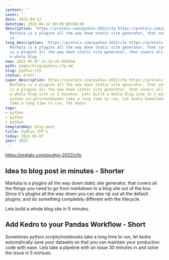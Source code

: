 ```yaml
---
content: ''
cover: ''
date: 2022-04-12
datetime: 2022-04-12 00:00:00+00:00
description: 'https://pretalx.com/pyohio-2022/cfp https://pretalx.com/pyohio-2022/cfp
  Markata is a plugins all the way down static site generator, that covers all Markata
  is '
long_description: 'https://pretalx.com/pyohio-2022/cfp https://pretalx.com/pyohio-2022/cfp
  Markata is a plugins all the way down static site generator, that covers all Markata
  is a plugins all the way down static site generator, that covers all Lets build
  a whole blog '
now: 2022-05-07 21:32:25.893558
path: pages/blog/pyohio-cfp.md
slug: pyohio-cfp
status: draft
super_description: https://pretalx.com/pyohio-2022/cfp https://pretalx.com/pyohio-2022/cfp
  Markata is a plugins all the way down static site generator, that covers all Markata
  is a plugins all the way down static site generator, that covers all Lets build
  a whole blog site in 5 minutes. Lets build a whole blog site in 5 minutes. Sometimes
  python scripts/notebooks take a long time to run, let kedro Sometimes python scripts/notebooks
  take a long time to run, let kedro
tags:
- python
- python
- python
templateKey: blog-post
title: PyOhio CFP's
today: 2022-05-07
year: 2022
---
```


https://pretalx.com/pyohio-2022/cfp

## Idea to blog post in minutes - Shorter

Markata is a plugins all the way down static site generator, that covers all
the things you need to go from markdown to a blog site out of the box.  Since
it's plugins all the way down you can also rip out all the default plugins, and
do something completely different with the lifecycle.

Lets build a whole blog site in 5 minutes.

## Add Kedro to your Pandas Workflow - Short

Sometimes python scripts/notebooks take a long time to run, let kedro
automatically save your datasets so that you can maintain your production code
with ease.  Lets take a pipeline with an issue 30 minutes in and solve the
issue in 5 mintues.